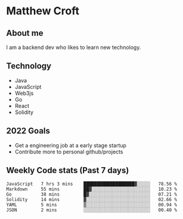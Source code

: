 # Matthew Croft

## About me
I am a backend dev who likes to learn new technology. 

## Technology
- Java
- JavaScript
- Web3js
- Go
- React
- Solidity

## 2022 Goals

- Get a engineering job at a early stage startup
- Contribute more to personal github/projects

## Weekly Code stats (Past 7 days)

<!--START_SECTION:waka-->

```text
JavaScript   7 hrs 3 mins    ███████████████████▓░░░░░   78.56 %
Markdown     55 mins         ██▓░░░░░░░░░░░░░░░░░░░░░░   10.23 %
Go           38 mins         █▓░░░░░░░░░░░░░░░░░░░░░░░   07.21 %
Solidity     14 mins         ▓░░░░░░░░░░░░░░░░░░░░░░░░   02.66 %
YAML         5 mins          ▒░░░░░░░░░░░░░░░░░░░░░░░░   00.94 %
JSON         2 mins          ░░░░░░░░░░░░░░░░░░░░░░░░░   00.40 %
```

<!--END_SECTION:waka-->
